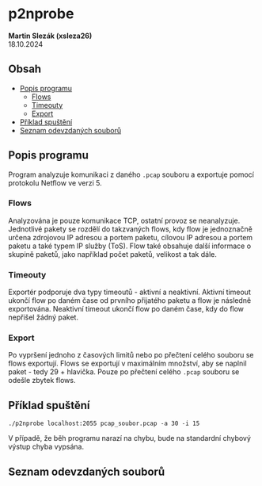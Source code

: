 # p2nprobe

**Martin Slezák (xsleza26)<br />**
18.10.2024

## Obsah
- [Popis programu](#popis-programu)
    - [Flows](#flows)
    - [Timeouty](#timeouty)
    - [Export](#export)
- [Příklad spuštění](#příklad-spuštění)
- [Seznam odevzdaných souborů](#seznam-odevzdaných-souborů)

## Popis programu

Program analyzuje komunikaci z daného `.pcap` souboru a exportuje pomocí
protokolu Netflow ve verzi 5.

### Flows

Analyzována je pouze komunikace TCP, ostatní provoz se neanalyzuje. Jednotlivé
pakety se rozdělí do takzvaných flows, kdy flow je jednoznačně určena zdrojovou
IP adresou a portem paketu, cílovou IP adresou a portem paketu a také typem IP
služby (ToS). Flow také obsahuje další informace o skupině paketů, jako
například počet paketů, velikost a tak dále.

### Timeouty

Exportér podporuje dva typy timeoutů - aktivní a neaktivní. Aktivní timeout
ukončí flow po daném čase od prvního přijatého paketu a flow je následně
exportována. Neaktivní timeout ukončí flow po daném čase, kdy do flow nepřišel
žádný paket.

### Export

Po vypršení jednoho z časových limitů nebo po přečtení celého souboru se flows
exportují. Flows se exportují v maximálním množství, aby se naplnil paket -
tedy 29 + hlavička. Pouze po přečtení celého `.pcap` souboru se odešle zbytek
flows.

## Příklad spuštění

```
./p2nprobe localhost:2055 pcap_soubor.pcap -a 30 -i 15
```

V případě, že běh programu narazí na chybu, bude na standardní chybový výstup
chyba vypsána.

## Seznam odevzdaných souborů

